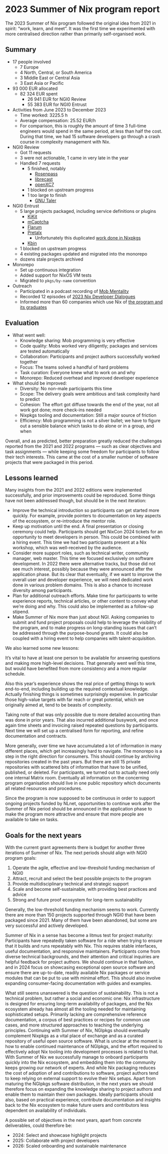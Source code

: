 # 2023 Summer of Nix program report

The 2023 Summer of Nix program followed the original idea from 2021 in spirit: “work, learn, and meet”.
It was the first time we experimented with more centralised direction rather than primarily self-organised work.

## Summary

- 17 people involved
    - 7 Europe
    - 4 North, Central, or South America
    - 3 Middle East or Central Asia
    - 3 East Asia or Pacific
- 93 000 EUR allocated
    - 82 324 EUR spent
        - 26 941 EUR for NGI0 Review
        - 55 383 EUR for NGI0 Entrust
- Activities from June 2023 to December 2023
    - Time worked: 3225.5 h
    - Average compensation: 25.52 EUR/h
    - For comparison, this is roughly the amount of time 3 full-time engineers would spend in the same period, at less than half the cost.
      During that time, we had 15 software developers go through a crash course in complexity management with Nix.
- NGI0 Review
    - Got 11 requests
    - 3 were not actionable, 1 came in very late in the year
    - Handled 7 requests
        - 5 finished, notably
            - [Rosenpass](https://github.com/NixOS/nixpkgs/pull/254813)
            - [librecast](https://github.com/NixOS/nixpkgs/pull/250862)
            - [openXC7](https://github.com/openXC7/toolchain-nix)
        - 1 blocked on upstream progress
        - 1 too large to finish
            - [GNU Taler](https://github.com/ngi-nix/ngipkgs/issues/5)
- NGI0 Entrust
    - 5 large projects packaged, including service definitions or plugins
        - [KiKit](https://github.com/NixOS/nixpkgs/pull/249464)
        - [mCaptcha](https://github.com/ngi-nix/ngipkgs/pull/61)
        - [Flarum](https://github.com/ngi-nix/ngipkgs/pull/47)
        - [Pretalx](https://github.com/ngi-nix/ngipkgs/pull/38)
            - Unfortunately this duplicated [work done in Nixpkgs](https://github.com/NixOS/nixpkgs/pull/280821)
        - [Kbin](https://github.com/ngi-nix/ngipkgs/pull/98)
    - 1 blocked on upstream progress
    - 4 existing packages updated and migrated into the monorepo
    - dozens stale projects archived
- Monorepo
    - Set up continuous integration
    - Added support for NixOS VM tests
    - Migrated to `pkgs/by-name` convention
- Outreach
    - Participated in a podcast recording of [Mob Mentality](https://discourse.nixos.org/t/2023-summer-of-nix-program-updates/30376/15)
    - Recorded 12 episodes of [2023 Nix Developer Dialogues](https://discourse.nixos.org/t/2023-nix-developer-dialogues-live-stream/35386)
    - Informed more than 60 companies which use Nix of [the program and its graduates](https://discourse.nixos.org/t/connect-with-summer-of-nix-2023-graduates/35068)

## Evaluation

- What went well:
    - Knowledge sharing: Mob programming is very effective
    - Code quality: Mobs worked very diligently; packages and services are tested automatically
    - Collaboration: Participants and project authors successfully worked together
    - Focus: The teams solved a handful of hard problems
    - Task curation: Everyone knew what to work on and why
    - Monorepo: Reduced overhead and improved developer experience
- What should be improved:
    - Diversity: No non-male participants this time
    - Scope: The delivery goals were ambitious and task complexity hard to predict
    - Cohesion: The effort got diffuse towards the end of the year, not all work got done; more check-ins needed
    - Nixpkgs tooling and documentation: Still a major source of friction
    - Efficiency: Mob programming is not a silver bullet; we have to figure out a sensible balance which tasks to do alone or in a group, and when

Overall, and as predicted, better preparation greatly reduced the challenges reported from the 2021 and 2022 programs — such as clear objectives and task assignments — while keeping some freedom for participants to follow their tech interests.
This came at the cost of a smaller number of software projects that were packaged in this period.

## Lessons learned

Many insights from the 2021 and 2022 editions were implemented successfully, and prior improvements could be reproduced.
Some things have not been addressed though, but should be in the next iteration:

- Improve the technical introduction so participants can get started more quickly.
  For example, provide pointers to documentation on key aspects of the ecosystem, or re-introduce the mentor role.
- Keep up motivation until the end.
  A final presentation or closing ceremony could help.
  Participants should get NixCon 2024 tickets for an opportunity to meet developers in person.
  This could be combined with a hiring event.
  This time we had two participants present at a Nix workshop, which was well-received by the audience.
- Consider more support roles, such as technical writer, community manager, web master.
  This time we focused exclusively on software development.
  In 2022 there were alternative tracks, but those did not see much interest, possibly because they were announced after the application phase.
  But its clear that eventually, if we want to improve the overall user and developer experience, we will need dedicated work done in various problem domains.
  This is also a chance to increase diversity among participants.
- Plan for additional outreach efforts.
  Make time for participants to write experience reports, technical articles, or other content to convey what we’re doing and why.
  This could also be implemented as a follow-up stipend.
- Make Summer of Nix more than just about NGI.
  Asking companies to submit and fund project proposals could help to leverage the visibility of the program, and to make progress on long-standing issues that can’t be addressed through the purpose-bound grants.
  It could also be coupled with a hiring event to help companies with talent-acquisition.

We also learned some new lessons:

It’s vital to have at least one person to be available for answering questions and making more high-level decisions.
That generally went well this time, but would have benefited from more consistency and a more regular schedule.

Also this year’s experience shows the real price of getting things to work end-to-end, including building up the required contextual knowledge.
Actually finishing things is sometimes surprisingly expensive.
In particular those high-value targets with far reach or great potential, which we originally aimed at, tend to be beasts of complexity.

Taking note of that was only possible due to more detailed accounting than was done in prior years.
That also incurred additional busywork, and once again time sheets and invoicing raised repeated questions by participants.
Next time we will set up a centralised form for reporting, and refine documentation and contracts.

More generally, over time we have accumulated a lot of information in many different places, which get increasingly hard to navigate.
The monorepo is a step in the right direction for consumers.
This should continue by archiving repositories created in the past years.
But there are still 15 private repositories with scattered bits of information that have to be unified, published, or deleted.
For participants, we turned out to actually need only one internal Matrix room.
Eventually all information on the concerning program organisation should live in one public repository which documents all related resources and procedures.

Since the program is now supposed to be continuous in order to support ongoing projects funded by NLnet, opportunities to continue work after the Summer of Nix period should be announced in the application phase to make the program more attractive and ensure that more people are available to take on tasks.

## Goals for the next years

With the current grant agreements there is budget for another three iterations of Summer of Nix.
The next periods should align with NGI0 program goals:

1. Operate the agile, effective and low-threshold funding mechanism of NGI0
2. Attract, recruit and select the best possible projects to the program
3. Provide multidisciplinary technical and strategic support
4. Scale and become self-sustainable, with providing best practices and advice
5. Strong and future proof ecosystem for long-term sustainability

Generally, the low-threshold funding mechanism seems to work.
Currently there are more than 150 projects supported through NGI0 that have been packaged since 2021.
Many of them have been abandoned, but some are very successful and actively developed.

Summer of Nix in a sense has become a litmus test for project maturity:
Participants have repeatedly taken software for a ride when trying to ensure that it builds and runs repeatably with Nix.
This requires stable interfaces, useful documentation, and responsive maintainers.
Participants come from diverse technical backgrounds, and their attention and critical inquiries are helpful feedback for project authors.
We should continue in that fashion, and in 2024 focus on showcasing exceptional open source software and ensure there are up-to-date, readily available Nix packages or service modules that can be put to use with minimal effort.
This should also involve expanding consumer-facing documentation with guides and examples.

What still seems unanswered is the question of sustainability.
This is not a technical problem, but rather a social and economic one:
Nix infrastructure is designed for ensuring long-term availability of packages, and the Nix ecosystem already has almost all the tooling needed for maintaining sophisticated setups.
Primarily lacking are comprehensive reference documentation, a corpus of best practices or recipes for common use cases, and more structured approaches to teaching the underlying principles.
Continuing with Summer of Nix, NGIpkgs should eventually complement Nixpkgs as a vital place of exchange and as a curated repository of useful open source software.
What is unclear at the moment is how to enable continued maintenance of NGIpkgs, and the effort required to effectively adopt Nix tooling into development processes is related to that.
With Summer of Nix we successfully manage to onboard participants quickly into the Nix ecosystem, and embedding them into the community keeps growing our network of experts.
And while Nix packaging reduces the cost of adoption of and contributions to software, project authors tend to keep relying on external support to evolve their Nix setups.
Apart from maturing the NGIpkgs software distribution, in the next years we should therefore focus on expanding the knowledge sharing to project authors and enable them to maintain their own packages.
Ideally participants should also, based on practical experience, contribute documentation and insights back to the Nix ecosystem to make future users and contributors less dependent on availability of individuals.

A possible set of objectives in the next years, apart from concrete deliverables, could therefore be:

- 2024: Select and showcase highlight projects
- 2025: Collaborate with project developers
- 2026: Scaled onboarding and sustainable maintenance
